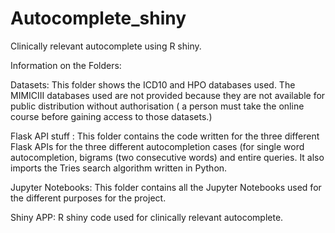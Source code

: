 # Autocomplete_shiny
 Clinically relevant autocomplete using R shiny.
 
 Information on the Folders:
 
Datasets: This folder shows the ICD10 and HPO databases used. The MIMICIII databases used are not provided because they are not available for public distribution without authorisation ( a person must take the online course before gaining access to those datasets.)
 
Flask API stuff : This folder contains the code written for the three different Flask APIs for the three different autocompletion cases (for single word autocompletion, bigrams (two consecutive words) and entire queries. It also imports the Tries search algorithm written in Python. 

Jupyter Notebooks: This folder contains all the Jupyter Notebooks used for the different purposes for the project. 

Shiny APP: R shiny code used for clinically relevant autocomplete. 

